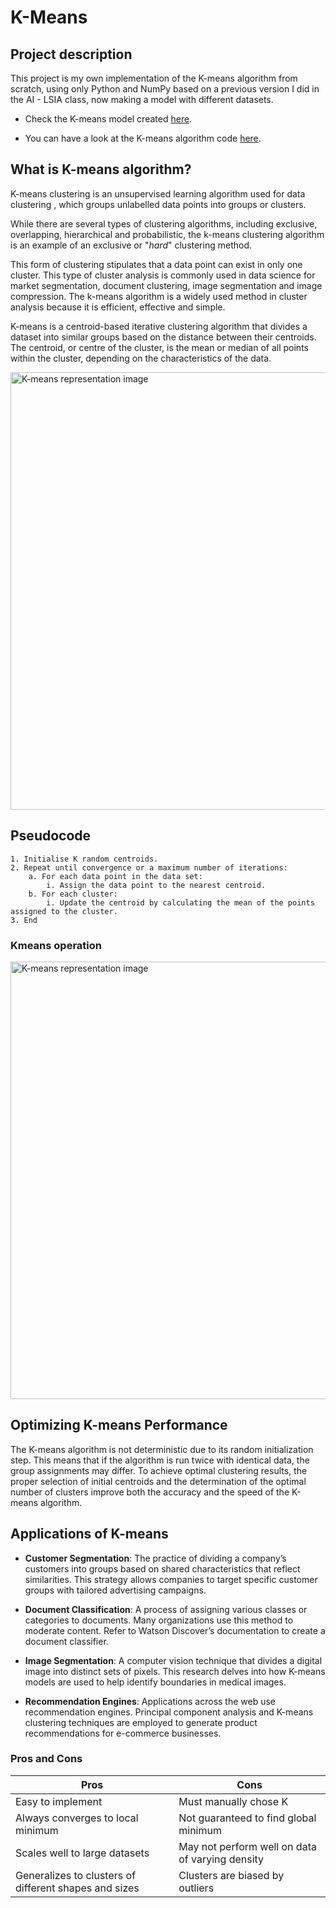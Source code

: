 # K-Means

## Project description

This project is my own implementation of the K-means algorithm from scratch, using only Python and NumPy based on a previous version I did in the AI - LSIA class, now making a model with different datasets.

- Check the K-means model created [here](kmeans_model.ipynb).

- You can have a look at the K-means algorithm code [here](src/kmeans.py).

## What is K-means algorithm?

K-means clustering is an unsupervised learning algorithm used for data clustering , which groups unlabelled data points into groups or clusters.

While there are several types of clustering algorithms, including exclusive, overlapping, hierarchical and probabilistic, the k-means clustering algorithm is an example of an exclusive or "*hard*" clustering method.

This form of clustering stipulates that a data point can exist in only one cluster. This type of cluster analysis is commonly used in data science for market segmentation, document clustering, image segmentation and image compression. The k-means algorithm is a widely used method in cluster analysis because it is efficient, effective and simple.

K-means is a centroid-based iterative clustering algorithm that divides a dataset into similar groups based on the distance between their centroids. The centroid, or centre of the cluster, is the mean or median of all points within the cluster, depending on the characteristics of the data.

<div>
    <img src="https://images.datacamp.com/image/upload/v1678462092/image7_a1777d39aa.png" width=700 alt="K-means representation image">
</div>

## Pseudocode

```plaintext
1. Initialise K random centroids.
2. Repeat until convergence or a maximum number of iterations:
    a. For each data point in the data set:
        i. Assign the data point to the nearest centroid.
    b. For each cluster:
        i. Update the centroid by calculating the mean of the points assigned to the cluster.
3. End
```

### Kmeans operation

<div>
    <img src="https://cf-courses-data.s3.us.cloud-object-storage.appdomain.cloud/IBM-ML0187EN-SkillsNetwork/labs/module%203/images/KMeansClustering_example.gif" width=700 alt="K-means representation image">
</div>


## Optimizing K-means Performance

The K-means algorithm is not deterministic due to its random initialization step. This means that if the algorithm is run twice with identical data, the group assignments may differ. To achieve optimal clustering results, the proper selection of initial centroids and the determination of the optimal number of clusters improve both the accuracy and the speed of the K-means algorithm.

## Applications of K-means

- **Customer Segmentation**: The practice of dividing a company’s customers into groups based on shared characteristics that reflect similarities. This strategy allows companies to target specific customer groups with tailored advertising campaigns.

- **Document Classification**: A process of assigning various classes or categories to documents. Many organizations use this method to moderate content. Refer to Watson Discover’s documentation to create a document classifier.

- **Image Segmentation**: A computer vision technique that divides a digital image into distinct sets of pixels. This research delves into how K-means models are used to help identify boundaries in medical images.

- **Recommendation Engines**: Applications across the web use recommendation engines. Principal component analysis and K-means clustering techniques are employed to generate product recommendations for e-commerce businesses.

### Pros and Cons

|       Pros       |       Cons       |
| ---------------- | ------- |
| Easy to implement | Must manually chose K |
| Always converges to local minimum | Not guaranteed to find global minimum |
| Scales well to large datasets | May not perform well on data of varying density |
| Generalizes to clusters of different shapes and sizes | Clusters are biased by outliers |
